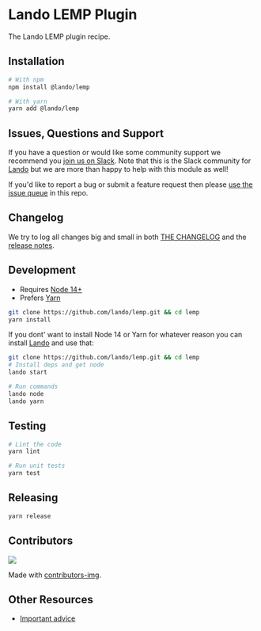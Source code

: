 # Lando LEMP Plugin

The Lando LEMP plugin recipe.

## Installation

```bash
# With npm
npm install @lando/lemp

# With yarn
yarn add @lando/lemp
```

## Issues, Questions and Support

If you have a question or would like some community support we recommend you [join us on Slack](https://launchpass.com/devwithlando). Note that this is the Slack community for [Lando](https://lando.dev) but we are more than happy to help with this module as well!

If you'd like to report a bug or submit a feature request then please [use the issue queue](https://github.com/lando/lemp/issues/new/choose) in this repo.

## Changelog

We try to log all changes big and small in both [THE CHANGELOG](https://github.com/lando/lemp/blob/main/CHANGELOG.md) and the [release notes](https://github.com/lando/lemp/releases).


## Development

* Requires [Node 14+](https://nodejs.org/dist/latest-v14.x/)
* Prefers [Yarn](https://classic.yarnpkg.com/lang/en/docs/install)

```bash
git clone https://github.com/lando/lemp.git && cd lemp
yarn install
```

If you dont' want to install Node 14 or Yarn for whatever reason you can install [Lando](https://docs.lando.dev/basics/installation.html) and use that:

```bash
git clone https://github.com/lando/lemp.git && cd lemp
# Install deps and get node
lando start

# Run commands
lando node
lando yarn
```

## Testing

```bash
# Lint the code
yarn lint

# Run unit tests
yarn test
```

## Releasing

```bash
yarn release
```

## Contributors

<a href="https://github.com/lando/lemp/graphs/contributors">
  <img src="https://contrib.rocks/image?repo=lando/lemp" />
</a>

Made with [contributors-img](https://contrib.rocks).

## Other Resources

* [Important advice](https://www.youtube.com/watch?v=WA4iX5D9Z64)